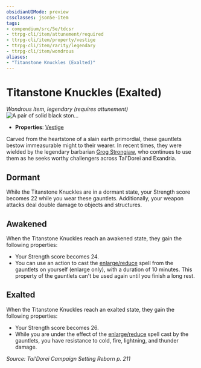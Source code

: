 ```yaml
---
obsidianUIMode: preview
cssclasses: json5e-item
tags:
- compendium/src/5e/tdcsr
- ttrpg-cli/item/attunement/required
- ttrpg-cli/item/property/vestige
- ttrpg-cli/item/rarity/legendary
- ttrpg-cli/item/wondrous
aliases: 
- "Titanstone Knuckles (Exalted)"
---
```

# Titanstone Knuckles (Exalted)
*Wondrous Item, legendary (requires attunement)*  
![A pair of solid black ston...](/3-Mechanics/CLI/items/img/titanstoneknuckles.webp#right "A pair of solid black stone gauntlets with brass fixings, encircled with three stone rings per gauntlet, and they are engraved with orange glowing runes.")  

- **Properties**: [Vestige](/3-Mechanics/CLI/rules/item-properties.md#Vestige)

Carved from the heartstone of a slain earth primordial, these gauntlets bestow immeasurable might to their wearer. In recent times, they were wielded by the legendary barbarian [Grog Strongjaw](/3-Mechanics/CLI/bestiary/npc/grog-strongjaw-tdcsr.md), who continues to use them as he seeks worthy challengers across Tal'Dorei and Exandria.

## Dormant

While the Titanstone Knuckles are in a dormant state, your Strength score becomes 22 while you wear these gauntlets. Additionally, your weapon attacks deal double damage to objects and structures.

## Awakened

When the Titanstone Knuckles reach an awakened state, they gain the following properties:

- Your Strength score becomes 24.  
- You can use an action to cast the [enlarge/reduce](/3-Mechanics/CLI/spells/enlarge-reduce.md) spell from the gauntlets on yourself (enlarge only), with a duration of 10 minutes. This property of the gauntlets can't be used again until you finish a long rest.  

## Exalted

When the Titanstone Knuckles reach an exalted state, they gain the following properties:

- Your Strength score becomes 26.  
- While you are under the effect of the [enlarge/reduce](/3-Mechanics/CLI/spells/enlarge-reduce.md) spell cast by the gauntlets, you have resistance to cold, fire, lightning, and thunder damage.  

*Source: Tal'Dorei Campaign Setting Reborn p. 211*
